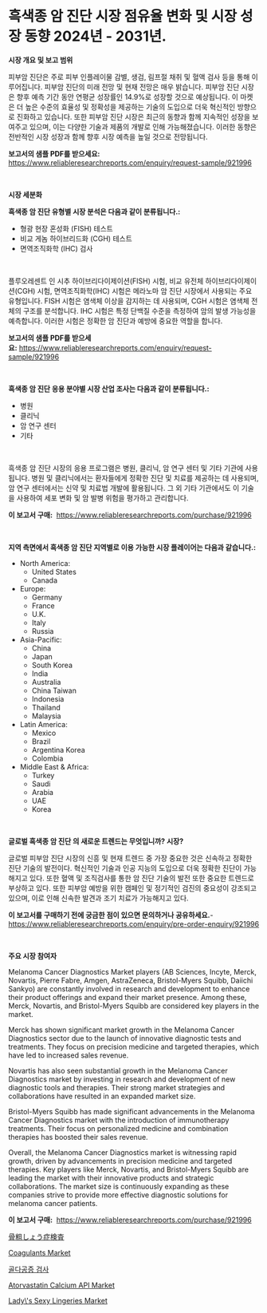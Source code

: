 <p><h1>흑색종 암 진단 시장 점유율 변화 및 시장 성장 동향 2024년 - 2031년.</h1></p><p><strong>시장 개요 및 보고 범위</strong></p>
<p><p>피부암 진단은 주로 피부 인플레이물 감별, 생검, 림프절 채취 및 혈액 검사 등을 통해 이루어집니다. 피부암 진단의 미래 전망 및 현재 전망은 매우 밝습니다. 피부암 진단 시장은 향후 예측 기간 동안 연평균 성장률인 14.9%로 성장할 것으로 예상됩니다. 이 마켓은 더 높은 수준의 효율성 및 정확성을 제공하는 기술의 도입으로 더욱 혁신적인 방향으로 진화하고 있습니다. 또한 피부암 진단 시장은 최근의 동향과 함께 지속적인 성장을 보여주고 있으며, 이는 다양한 기술과 제품의 개발로 인해 가능해졌습니다. 이러한 동향은 전반적인 시장 성장과 함께 향후 시장 예측을 높일 것으로 전망됩니다. </p></p>
<p><strong>보고서의 샘플 PDF를 받으세요:</strong> <a href="https://www.reliableresearchreports.com/enquiry/request-sample/921996">https://www.reliableresearchreports.com/enquiry/request-sample/921996</a></p>
<p>&nbsp;</p>
<p><strong>시장 세분화</strong></p>
<p><strong>흑색종 암 진단 유형별 시장 분석은 다음과 같이 분류됩니다.:</strong></p>
<p><ul><li>형광 현장 혼성화 (FISH) 테스트</li><li>비교 게놈 하이브리드화 (CGH) 테스트</li><li>면역조직화학 (IHC) 검사</li></ul></p>
<p>&nbsp;</p>
<p><p>플루오레센트 인 시추 하이브리다이제이션(FISH) 시험, 비교 유전체 하이브리다이제이션(CGH) 시험, 면역조직화학(IHC) 시험은 메라노마 암 진단 시장에서 사용되는 주요 유형입니다. FISH 시험은 염색체 이상을 감지하는 데 사용되며, CGH 시험은 염색체 전체의 구조를 분석합니다. IHC 시험은 특정 단백질 수준을 측정하여 암의 발생 가능성을 예측합니다. 이러한 시험은 정확한 암 진단과 예방에 중요한 역할을 합니다.</p></p>
<p><strong>보고서의 샘플 PDF를 받으세요:</strong>&nbsp;<a href="https://www.reliableresearchreports.com/enquiry/request-sample/921996">https://www.reliableresearchreports.com/enquiry/request-sample/921996</a></p>
<p>&nbsp;</p>
<p><strong> 흑색종 암 진단 응용 분야별 시장 산업 조사는 다음과 같이 분류됩니다.:</strong></p>
<p><ul><li>병원</li><li>클리닉</li><li>암 연구 센터</li><li>기타</li></ul></p>
<p>&nbsp;</p>
<p><p>흑색종 암 진단 시장의 응용 프로그램은 병원, 클리닉, 암 연구 센터 및 기타 기관에 사용됩니다. 병원 및 클리닉에서는 환자들에게 정확한 진단 및 치료를 제공하는 데 사용되며, 암 연구 센터에서는 신약 및 치료법 개발에 활용됩니다. 그 외 기타 기관에서도 이 기술을 사용하여 세포 변화 및 암 발병 위험을 평가하고 관리합니다.</p></p>
<p><strong>이 보고서 구매:</strong>&nbsp; <a href="https://www.reliableresearchreports.com/purchase/921996">https://www.reliableresearchreports.com/purchase/921996</a></p>
<p>&nbsp;</p>
<p><strong>지역 측면에서 흑색종 암 진단 지역별로 이용 가능한 시장 플레이어는 다음과 같습니다.:</strong></p>
<p><ul>
    <li>
        North America:
        <ul>
            <li>United States</li>
            <li>Canada</li>
        </ul>
    </li>
    <li>
        Europe:
        <ul>
            <li>Germany</li>
            <li>France</li>
            <li>U.K.</li>
            <li>Italy</li>
            <li>Russia</li>
        </ul>
    </li>
    <li>
        Asia-Pacific:
        <ul>
            <li>China</li>
            <li>Japan</li>
            <li>South Korea</li>
            <li>India</li>
            <li>Australia</li>
            <li>China Taiwan</li>
            <li>Indonesia</li>
            <li>Thailand</li>
            <li>Malaysia</li>
        </ul>
    </li>
    <li>
        Latin America:
        <ul>
            <li>Mexico</li>
            <li>Brazil</li>
            <li>Argentina Korea</li>
            <li>Colombia</li>
        </ul>
    </li>
    <li>
        Middle East & Africa:
        <ul>
            <li>Turkey</li>
            <li>Saudi</li>
            <li>Arabia</li>
            <li>UAE</li>
            <li>Korea</li>
        </ul>
    </li>
    </ul></p>
<p>&nbsp;</p>
<p><strong>글로벌 흑색종 암 진단 의 새로운 트렌드는 무엇입니까? 시장?</strong></p>
<p><p>글로벌 피부암 진단 시장의 신흥 및 현재 트렌드 중 가장 중요한 것은 신속하고 정확한 진단 기술의 발전이다. 혁신적인 기술과 인공 지능의 도입으로 더욱 정확한 진단이 가능해지고 있다. 또한 혈액 및 조직검사를 통한 암 진단 기술의 발전 또한 중요한 트렌드로 부상하고 있다. 또한 피부암 예방을 위한 캠페인 및 정기적인 검진의 중요성이 강조되고 있으며, 이로 인해 신속한 발견과 조기 치료가 가능해지고 있다.</p></p>
<p><strong>이 보고서를 구매하기 전에 궁금한 점이 있으면 문의하거나 공유하세요.</strong>- <a href="https://www.reliableresearchreports.com/enquiry/pre-order-enquiry/921996">https://www.reliableresearchreports.com/enquiry/pre-order-enquiry/921996</a></p>
<p>&nbsp;</p>
<p><strong>주요 시장 참여자</strong></p>
<p><p>Melanoma Cancer Diagnostics Market players (AB Sciences, Incyte, Merck, Novartis, Pierre Fabre, Amgen, AstraZeneca, Bristol-Myers Squibb, Daiichi Sankyo) are constantly involved in research and development to enhance their product offerings and expand their market presence. Among these, Merck, Novartis, and Bristol-Myers Squibb are considered key players in the market.</p><p>Merck has shown significant market growth in the Melanoma Cancer Diagnostics sector due to the launch of innovative diagnostic tests and treatments. They focus on precision medicine and targeted therapies, which have led to increased sales revenue.</p><p>Novartis has also seen substantial growth in the Melanoma Cancer Diagnostics market by investing in research and development of new diagnostic tools and therapies. Their strong market strategies and collaborations have resulted in an expanded market size.</p><p>Bristol-Myers Squibb has made significant advancements in the Melanoma Cancer Diagnostics market with the introduction of immunotherapy treatments. Their focus on personalized medicine and combination therapies has boosted their sales revenue.</p><p>Overall, the Melanoma Cancer Diagnostics market is witnessing rapid growth, driven by advancements in precision medicine and targeted therapies. Key players like Merck, Novartis, and Bristol-Myers Squibb are leading the market with their innovative products and strategic collaborations. The market size is continuously expanding as these companies strive to provide more effective diagnostic solutions for melanoma cancer patients.</p></p>
<p><strong>이 보고서 구매:</strong>&nbsp;&nbsp;<a href="https://www.reliableresearchreports.com/purchase/921996">https://www.reliableresearchreports.com/purchase/921996</a></p>
<p><p><a href="https://github.com/lababdou/Market-Research-Report-List-2/blob/main/8630497182430.md">骨粗しょう症検査</a></p><p><a href="https://github.com/santosh758595/Market-Research-Report-List-3/blob/main/coagulants-market.md">Coagulants Market</a></p><p><a href="https://github.com/laholand/Market-Research-Report-List-2/blob/main/2828302182425.md">골다공증 검사</a></p><p><a href="https://issuu.com/reportprime-2/docs/atorvastatin-calcium-api-market-size-2030.pptx">Atorvastatin Calcium API Market</a></p><p><a href="https://github.com/elizabethdagraca/Market-Research-Report-List-2/blob/main/ladys-sexy-lingeries-market.md">Lady\'s Sexy Lingeries Market</a></p></p>
